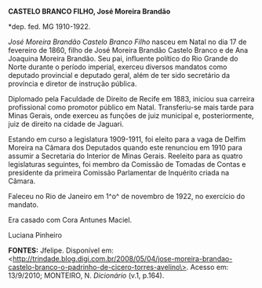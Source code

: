 **CASTELO BRANCO FILHO, José Moreira Brandão**

\*dep. fed. MG 1910-1922.

*José Moreira Brandão Castelo Branco Filho* nasceu em Natal no dia 17 de
fevereiro de 1860, filho de José Moreira Brandão Castelo Branco e de Ana
Joaquina Moreira Brandão. Seu pai, influente político do Rio Grande do
Norte durante o período imperial, exerceu diversos mandatos como
deputado provincial e deputado geral, além de ter sido secretário da
província e diretor de instrução pública.

Diplomado pela Faculdade de Direito de Recife em 1883, iniciou sua
carreira profissional como promotor público em Natal. Transferiu-se mais
tarde para Minas Gerais, onde exerceu as funções de juiz municipal e,
posteriormente, juiz de direito na cidade de Jaguari.

Estando em curso a legislatura 1909-1911, foi eleito para a vaga de
Delfim Moreira na Câmara dos Deputados quando este renunciou em 1910
para assumir a Secretaria do Interior de Minas Gerais. Reeleito para as
quatro legislaturas seguintes, foi membro da Comissão de Tomadas de
Contas e presidente da primeira Comissão Parlamentar de Inquérito criada
na Câmara.

Faleceu no Rio de Janeiro em 1^o^ de novembro de 1922, no exercício do
mandato.

Era casado com Cora Antunes Maciel.

Luciana Pinheiro

**FONTES:** Jfelipe. Disponível em:
\<http://trindade.blog.digi.com.br/2008/05/04/jose-moreira-brandao-castelo-branco-o-padrinho-de-cicero-torres-avelino\>.
Acesso em: 13/9/2010; MONTEIRO, N. *Dicionário* (v.1, p.164).
